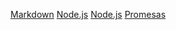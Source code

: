 [Markdown](https://es.wikipedia.org/wiki/Markdow)
[Node.js](https://nodejs.org/)
[Node.js](https://nodejs.org/)
[Promesas](https://www.freecodecamp.org/news/how-to-write-a-javascript-promise-4ed8d44292b8/)

